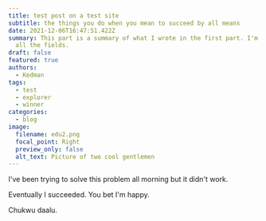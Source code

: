 ```yaml
---
title: test post on a test site
subtitle: the things you do when you mean to succeed by all means
date: 2021-12-06T16:47:51.422Z
summary: This part is a summary of what I wrote in the first part. I'm testing
  all the fields.
draft: false
featured: true
authors:
  - Kedman
tags:
  - test
  - explorer
  - winner
categories:
  - blog
image:
  filename: edu2.png
  focal_point: Right
  preview_only: false
  alt_text: Picture of two cool gentlemen
---
```

I've been trying to solve this problem all morning but it didn't work.

Eventually I succeeded. You bet I'm happy. 

Chukwu daalu.